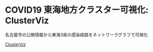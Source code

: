 COVID19 東海地方クラスター可視化: ClusterViz
===

名古屋市の公開情報から東海3県の感染経路をネットワークグラフで可視化

[ClusterViz](https://covid19.hashup.pro)
